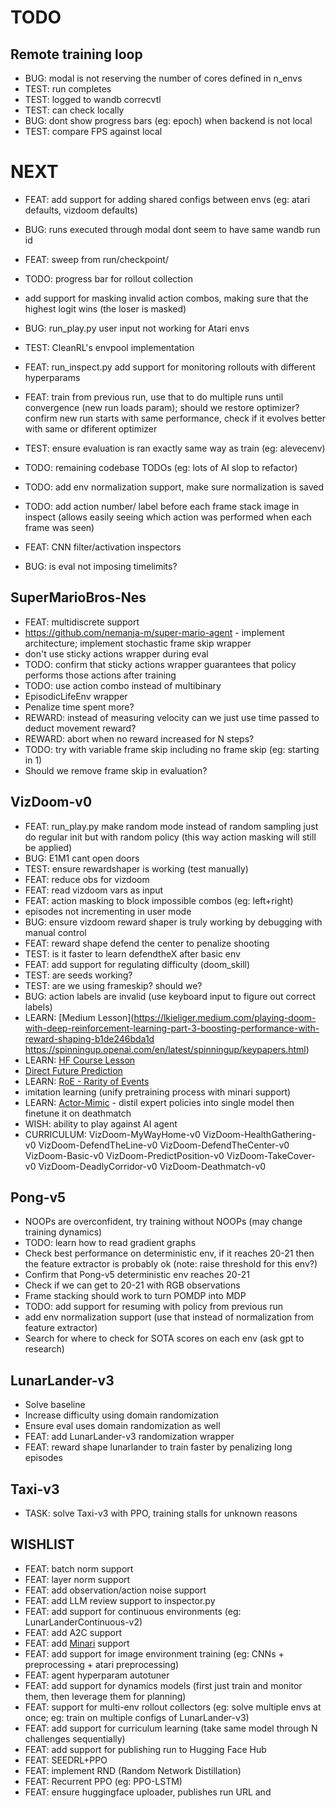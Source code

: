 # TODO

## Remote training loop

- BUG: modal is not reserving the number of cores defined in n_envs
- TEST: run completes
- TEST: logged to wandb correcvtl
- TEST: can check locally
- BUG: dont show progress bars (eg: epoch) when backend is not local
- TEST: compare FPS against local

# NEXT

- FEAT: add support for adding shared configs between envs (eg: atari defaults, vizdoom defaults)


- BUG: runs executed through modal dont seem to have same wandb run id
- FEAT: sweep from run/checkpoint/
- TODO: progress bar for rollout collection
- add support for masking invalid action combos, making sure that the highest logit wins (the loser is masked)
- BUG: run_play.py user input not working for Atari envs
- TEST: CleanRL's envpool implementation
- FEAT: run_inspect.py add support for monitoring rollouts with different hyperparams
- FEAT: train from previous run, use that to do multiple runs until convergence (new run loads param); should we restore optimizer? confirm new run starts with same performance, check if it evolves better with same or dfiferent optimizer
- TEST: ensure evaluation is ran exactly same way as train (eg: alevecenv)
- TODO: remaining codebase TODOs (eg: lots of AI slop to refactor)
- TODO: add env normalization support, make sure normalization is saved
- TODO: add action number/ label before each frame stack image in inspect (allows easily seeing which action was performed when each frame was seen)
- FEAT: CNN filter/activation inspectors
- BUG: is eval not imposing timelimits?

## SuperMarioBros-Nes

- FEAT: multidiscrete support
- https://github.com/nemanja-m/super-mario-agent - implement architecture; implement stochastic frame skip wrapper
- don't use sticky actions wrapper during eval
- TODO: confirm that sticky actions wrapper guarantees that policy performs those actions after training
- TODO: use action combo instead of multibinary
- EpisodicLifeEnv wrapper
- Penalize time spent more?
- REWARD: instead of measuring velocity can we just use time passed to deduct movement reward?
- REWARD: abort when no reward increased for N steps?
- TODO: try with variable frame skip including no frame skip (eg: starting in 1)
- Should we remove frame skip in evaluation?

## VizDoom-v0

- FEAT: run_play.py make random mode instead of random sampling just do regular init but with random policy (this way action masking will still be applied)
- BUG: E1M1 cant open doors
- TEST: ensure rewardshaper is working (test manually)
- FEAT: reduce obs for vizdoom
- FEAT: read vizdoom vars as input
- FEAT: action masking to block impossible combos (eg: left+right)
- episodes not incrementing in user mode
- BUG: ensure vizdoom reward shaper is truly working by debugging with manual control
- FEAT: reward shape defend the center to penalize shooting
- TEST: is it faster to learn defendtheX after basic env
- FEAT: add support for regulating difficulty (doom_skill)
- TEST: are seeds working?
- TEST: are we using frameskip? should we?
- BUG: action labels are invalid (use keyboard input to figure out correct labels)
- LEARN: [Medium Lesson](https://lkieliger.medium.com/playing-doom-with-deep-reinforcement-learning-part-3-boosting-performance-with-reward-shaping-b1de246bda1d
https://spinningup.openai.com/en/latest/spinningup/keypapers.html)
- LEARN: [HF Course Lesson](https://huggingface.co/learn/deep-rl-course/unit8/hands-on-sf)
- [Direct Future Prediction](https://flyyufelix.github.io/2017/11/17/direct-future-prediction.html)
- LEARN: [RoE - Rarity of Events](https://arxiv.org/pdf/1803.07131)
- imitation learning (unify pretraining process with minari support)
- LEARN: [Actor-Mimic](https://arxiv.org/abs/1511.06342) - distil expert policies into single model then finetune it on deathmatch
- WISH: ability to play against AI agent
- CURRICULUM:
VizDoom-MyWayHome-v0
VizDoom-HealthGathering-v0
VizDoom-DefendTheLine-v0
VizDoom-DefendTheCenter-v0
VizDoom-Basic-v0
VizDoom-PredictPosition-v0
VizDoom-TakeCover-v0
VizDoom-DeadlyCorridor-v0
VizDoom-Deathmatch-v0

## Pong-v5

- NOOPs are overconfident, try training without NOOPs (may change training dynamics)
- TODO: learn how to read gradient graphs
- Check best performance on deterministic env, if it reaches 20-21 then the feature extractor is probably ok (note: raise threshold for this env?)
- Confirm that Pong-v5 deterministic env reaches 20-21
- Check if we can get to 20-21 with RGB observations
- Frame stacking should work to turn POMDP into MDP
- TODO: add support for resuming with policy from previous run
- add env normalization support (use that instead of normalization from feature extractor)
- Search for where to check for SOTA scores on each env (ask gpt to research)

## LunarLander-v3

- Solve baseline
- Increase difficulty using domain randomization
- Ensure eval uses domain randomization as well
- FEAT: add LunarLander-v3 randomization wrapper
- FEAT: reward shape lunarlander to train faster by penalizing long episodes

## Taxi-v3

- TASK: solve Taxi-v3 with PPO, training stalls for unknown reasons

## WISHLIST

- FEAT: batch norm support
- FEAT: layer norm support
- FEAT: add observation/action noise support
- FEAT: add LLM review support to inspector.py
- FEAT: add support for continuous environments (eg: LunarLanderContinuous-v2)
- FEAT: add A2C support
- FEAT: add [Minari](https://minari.farama.org/) support
- FEAT: add support for image environment training (eg: CNNs + preprocessing + atari preprocessing)
- FEAT: agent hyperparam autotuner
- FEAT: add support for dynamics models (first just train and monitor them, then leverage them for planning)
- FEAT: support for multi-env rollout collectors (eg: solve multiple envs at once; eg: train on multiple configs of LunarLander-v3)
- FEAT: add support for curriculum learning (take same model through N challenges sequentially)
- FEAT: add support for publishing run to Hugging Face Hub
- FEAT: SEEDRL+PPO
- FEAT: implement RND (Random Network Distillation)
- FEAT: Recurrent PPO (eg: PPO-LSTM)
- FEAT: ensure huggingface uploader, publishes run URL and 
